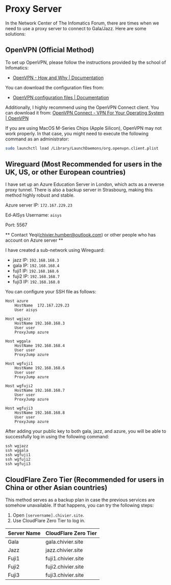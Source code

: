 # Proxy Server

In the Network Center of The Infomatics Forum, there are times when we need to use a proxy server to connect to Gala/Jazz. Here are some solutions:

## OpenVPN (Official Method)

To set up OpenVPN, please follow the instructions provided by the school of Infomatics:

- [OpenVPN - How and Why | Documentation](https://computing.help.inf.ed.ac.uk/openvpn)

You can download the configuration files from:

- [OpenVPN configuration files | Documentation](https://computing.help.inf.ed.ac.uk/openvpn-config-files)

Additionally, I highly recommend using the OpenVPN Connect client. You can download it from: [OpenVPN Connect - VPN For Your Operating System | OpenVPN](https://openvpn.net/client/)

If you are using MacOS M-Series Chips (Apple Silicon), OpenVPN may not work properly. In that case, you might need to execute the following command as an administrator:

```bash
sudo launchctl load /Library/LaunchDaemons/org.openvpn.client.plist
```

## Wireguard (Most Recommended for users in the UK, US, or other European countries)

I have set up an Azure Education Server in London, which acts as a reverse proxy tunnel. There is also a backup server in Strasbourg, making this method highly robust and stable.

Azure server IP: `172.167.229.23`

Ed-AISys Username: `aisys`

Port: 5567

** Contact Yeqi(chivier.humber@outlook.com) or other people who has account on Azure server **


I have created a sub-network using Wireguard:

- jazz IP: `192.168.168.3`
- gala IP: `192.168.168.4`
- fuji1 IP: `192.168.168.6`
- fuji2 IP: `192.168.168.7`
- fuji3 IP: `192.168.168.8`

You can configure your SSH file as follows:

```text
Host azure
    HostName  172.167.229.23
    User aisys

Host wgjazz
    HostName 192.168.168.3
    User user
    ProxyJump azure

Host wggala
    HostName 192.168.168.4
    User user
    ProxyJump azure

Host wgfuji1
    HostName 192.168.168.6
    User user
    ProxyJump azure
    
Host wgfuji2
    HostName 192.168.168.7
    User user
    ProxyJump azure
    
Host wgfuji3
    HostName 192.168.168.8
    User user
    ProxyJump azure
```

After adding your public key to both gala, jazz, and azure, you will be able to successfully log in using the following command:

```
ssh wgjazz
ssh wggala
ssh wgfuji1
ssh wgfuji2
ssh wgfuji3
```

## CloudFlare Zero Tier (Recommended for users in China or other Asian countries)

This method serves as a backup plan in case the previous services are somehow unavailable. If that happens, you can try the following steps:

1. Open `[servername].chivier.site`.
2. Use CloudFlare Zero Tier to log in.

| Server Name | CloudFlare Zero Tier |
| ----------- | -------------------- |
| Gala        | gala.chivier.site    |
| Jazz        | jazz.chivier.site    |
| Fuji1       | fuji1.chivier.site   |
| Fuji2       | fuji2.chivier.site   |
| Fuji3       | fuji3.chivier.site   |